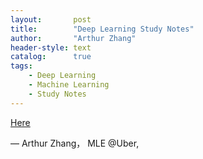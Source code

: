```yaml
---
layout:       post
title:        "Deep Learning Study Notes"
author:       "Arthur Zhang"
header-style: text
catalog:      true
tags:
    - Deep Learning
    - Machine Learning
    - Study Notes
---
```

[Here](https://probable-purpose-878.notion.site/Deep-Learning-7c55b18700354406a63e4cb56ad0f9a6)

— Arthur Zhang， MLE @Uber, 
